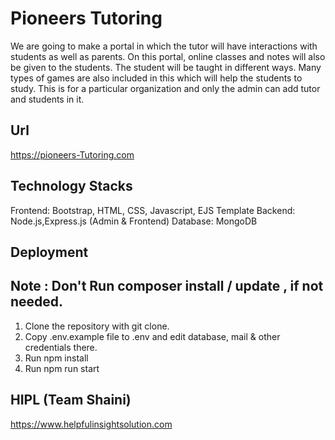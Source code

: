
# Pioneers Tutoring

We are going to make a portal in which the tutor will have interactions with students as well as parents. On this portal, online classes and notes will also be given to the students.
The student will be taught in different ways. Many types of games are also included in this which will help the students to study. This is for a particular organization and only the admin can add tutor and students in it.

## Url 
https://pioneers-Tutoring.com

## Technology Stacks
Frontend: Bootstrap, HTML, CSS, Javascript, EJS Template
Backend: Node.js,Express.js (Admin & Frontend)
Database: MongoDB

## Deployment
## Note : Don't Run composer install / update , if not needed.

1. Clone the repository with git clone.
2. Copy .env.example file to .env and edit database, mail & other credentials there.
3. Run npm install
4. Run npm run start

## HIPL  (Team Shaini)
https://www.helpfulinsightsolution.com

